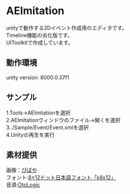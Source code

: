 # AEImitation
unityで動作する2Dイベント作成用のエディタです。  
Timeline機能の劣化版です。  
UIToolkitで作成しています。  

## 動作環境
unity version: 6000.0.37f1


## サンプル
 1.Tools→AEImitationを選択  
 2.AEImitationウィンドウのファイル→開くを選択  
 3../Sample/Event/Event.xmlを選択  
 4.Unityの再生を実行  
 
## 素材提供
画像：[ぴぽや](https://pipoya.net/)  
フォント:[8×12ドット日本語フォント「k8x12」](https://littlelimit.net/k8x12.htm)  
音源:[OtoLogic](https://otologic.jp)  
